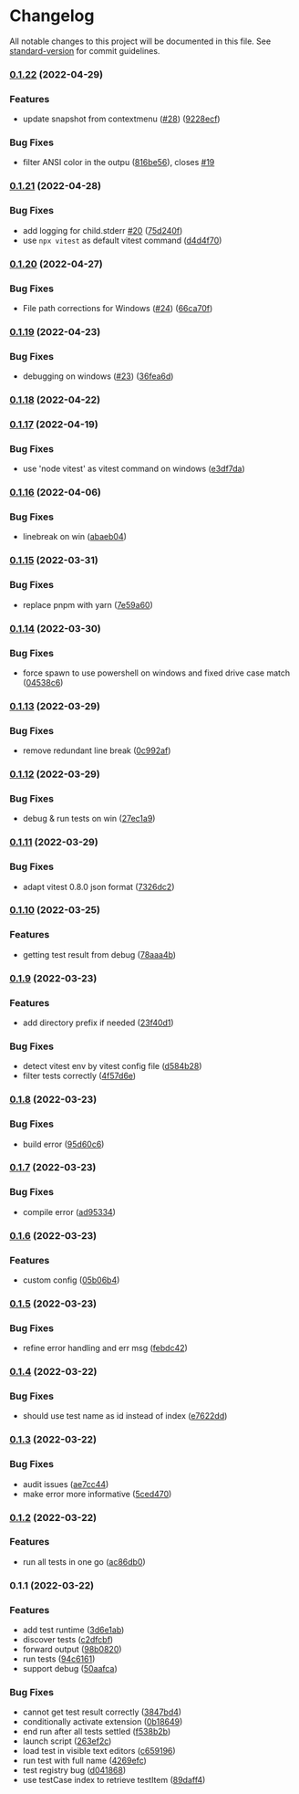 # Changelog

All notable changes to this project will be documented in this file. See [standard-version](https://github.com/conventional-changelog/standard-version) for commit guidelines.

### [0.1.22](https://github.com/zxch3n/vitest-explorer/compare/v0.1.21...v0.1.22) (2022-04-29)


### Features

* update snapshot from contextmenu ([#28](https://github.com/zxch3n/vitest-explorer/issues/28)) ([9228ecf](https://github.com/zxch3n/vitest-explorer/commit/9228ecf4e73ec179baf9bddeed21b55f0b659524))


### Bug Fixes

* filter ANSI color in the outpu ([816be56](https://github.com/zxch3n/vitest-explorer/commit/816be56fd82ff2c346d7b0bf30d4ff9e960329e6)), closes [#19](https://github.com/zxch3n/vitest-explorer/issues/19)

### [0.1.21](https://github.com/zxch3n/vitest-explorer/compare/v0.1.20...v0.1.21) (2022-04-28)


### Bug Fixes

* add logging for child.stderr [#20](https://github.com/zxch3n/vitest-explorer/issues/20) ([75d240f](https://github.com/zxch3n/vitest-explorer/commit/75d240f90a9853b82b04c3f50e691da9cd5875de))
* use `npx vitest` as default vitest command ([d4d4f70](https://github.com/zxch3n/vitest-explorer/commit/d4d4f70ac97657948daad4af0d4e119cf5220d0d))

### [0.1.20](https://github.com/zxch3n/vitest-explorer/compare/v0.1.19...v0.1.20) (2022-04-27)


### Bug Fixes

* File path corrections for Windows ([#24](https://github.com/zxch3n/vitest-explorer/issues/24)) ([66ca70f](https://github.com/zxch3n/vitest-explorer/commit/66ca70f3894a61a5c2759e78f0ba552f6cebdea7))

### [0.1.19](https://github.com/zxch3n/vitest-explorer/compare/v0.1.18...v0.1.19) (2022-04-23)


### Bug Fixes

* debugging on windows ([#23](https://github.com/zxch3n/vitest-explorer/issues/23)) ([36fea6d](https://github.com/zxch3n/vitest-explorer/commit/36fea6d63dc43989bee945faa6840186f648fe05))

### [0.1.18](https://github.com/zxch3n/vitest-explorer/compare/v0.1.17...v0.1.18) (2022-04-22)

### [0.1.17](https://github.com/zxch3n/vitest-explorer/compare/v0.1.16...v0.1.17) (2022-04-19)


### Bug Fixes

* use 'node vitest' as vitest command on windows ([e3df7da](https://github.com/zxch3n/vitest-explorer/commit/e3df7dac2dfef6d9c75e79426b1d177ca6479511))

### [0.1.16](https://github.com/zxch3n/vitest-explorer/compare/v0.1.15...v0.1.16) (2022-04-06)


### Bug Fixes

* linebreak on win ([abaeb04](https://github.com/zxch3n/vitest-explorer/commit/abaeb049fc2ebede7e293c9502dcde2127f53f28))

### [0.1.15](https://github.com/zxch3n/vitest-explorer/compare/v0.1.14...v0.1.15) (2022-03-31)


### Bug Fixes

* replace pnpm with yarn ([7e59a60](https://github.com/zxch3n/vitest-explorer/commit/7e59a602b77baad7d0d00369667c27bd5487f76f))

### [0.1.14](https://github.com/zxch3n/vitest-explorer/compare/v1.0.1...v0.1.14) (2022-03-30)


### Bug Fixes

* force spawn to use powershell on windows and fixed drive case match ([04538c6](https://github.com/zxch3n/vitest-explorer/commit/04538c69c86ba702d40e0861dc283bcaa0f55cc8))

### [0.1.13](https://github.com/zxch3n/vitest-explorer/compare/v0.1.12...v0.1.13) (2022-03-29)


### Bug Fixes

* remove redundant line break ([0c992af](https://github.com/zxch3n/vitest-explorer/commit/0c992af3adb8f238664225cf616c1aa97fce85b7))

### [0.1.12](https://github.com/zxch3n/vitest-explorer/compare/v0.1.11...v0.1.12) (2022-03-29)


### Bug Fixes

* debug & run tests on win ([27ec1a9](https://github.com/zxch3n/vitest-explorer/commit/27ec1a95e5b336b362c6f20721eac2b2fa1979c9))

### [0.1.11](https://github.com/zxch3n/vitest-explorer/compare/v0.1.10...v0.1.11) (2022-03-29)


### Bug Fixes

* adapt vitest 0.8.0 json format ([7326dc2](https://github.com/zxch3n/vitest-explorer/commit/7326dc2c04b78edc8c5c82b8473dfdc360d2da03))

### [0.1.10](https://github.com/zxch3n/vitest-explorer/compare/v0.1.9...v0.1.10) (2022-03-25)


### Features

* getting test result from debug ([78aaa4b](https://github.com/zxch3n/vitest-explorer/commit/78aaa4b689ddce3edf6700a20a22c1892a61e838))

### [0.1.9](https://github.com/zxch3n/vitest-explorer/compare/v0.1.8...v0.1.9) (2022-03-23)


### Features

* add directory prefix if needed ([23f40d1](https://github.com/zxch3n/vitest-explorer/commit/23f40d16408e0c82fed909bfc470aae32aa30681))


### Bug Fixes

* detect vitest env by vitest config file ([d584b28](https://github.com/zxch3n/vitest-explorer/commit/d584b28b4a976a169dd04463ae96f4500b3dc077))
* filter tests correctly ([4f57d6e](https://github.com/zxch3n/vitest-explorer/commit/4f57d6e21c70a2fc6501989c31642e689a9486f4))

### [0.1.8](https://github.com/zxch3n/vitest-explorer/compare/v0.1.7...v0.1.8) (2022-03-23)


### Bug Fixes

* build error ([95d60c6](https://github.com/zxch3n/vitest-explorer/commit/95d60c69ccf1c5568c5fd164856a6ec04be7f894))

### [0.1.7](https://github.com/zxch3n/vitest-explorer/compare/v0.1.6...v0.1.7) (2022-03-23)


### Bug Fixes

* compile error ([ad95334](https://github.com/zxch3n/vitest-explorer/commit/ad953342b2c089a0ef7be66290ba04fe9006f587))

### [0.1.6](https://github.com/zxch3n/vitest-explorer/compare/v0.1.5...v0.1.6) (2022-03-23)


### Features

* custom config ([05b06b4](https://github.com/zxch3n/vitest-explorer/commit/05b06b49ef3dea401bb5e4be1ab508051dc36b5e))

### [0.1.5](https://github.com/zxch3n/vitest-explorer/compare/v0.1.4...v0.1.5) (2022-03-23)


### Bug Fixes

* refine error handling and err msg ([febdc42](https://github.com/zxch3n/vitest-explorer/commit/febdc42caf10617cf2da52a7b46414f620144474))

### [0.1.4](https://github.com/zxch3n/vitest-explorer/compare/v0.1.3...v0.1.4) (2022-03-22)


### Bug Fixes

* should use test name as id instead of index ([e7622dd](https://github.com/zxch3n/vitest-explorer/commit/e7622dd3eced06eb538940c390a15a75816114b5))

### [0.1.3](https://github.com/zxch3n/vitest-explorer/compare/v0.1.2...v0.1.3) (2022-03-22)


### Bug Fixes

* audit issues ([ae7cc44](https://github.com/zxch3n/vitest-explorer/commit/ae7cc4461f05ea5f29e279613aafc7f5635b4789))
* make error more informative ([5ced470](https://github.com/zxch3n/vitest-explorer/commit/5ced4707f6011637430e4b9320e6951cd2615582))

### [0.1.2](https://github.com/zxch3n/vitest-explorer/compare/v0.1.1...v0.1.2) (2022-03-22)


### Features

* run all tests in one go ([ac86db0](https://github.com/zxch3n/vitest-explorer/commit/ac86db09bc1b0f285d1000dfa3b12eee308f2146))

### 0.1.1 (2022-03-22)


### Features

* add test runtime ([3d6e1ab](https://github.com/zxch3n/vitest-explorer/commit/3d6e1ab1d96c7182f788355236e1bb953dd2e344))
* discover tests ([c2dfcbf](https://github.com/zxch3n/vitest-explorer/commit/c2dfcbf5ccab5dd7e6aeb2003564e4046730ed44))
* forward output ([98b0820](https://github.com/zxch3n/vitest-explorer/commit/98b082034366fe261daf1f88c067153e02340727))
* run tests ([94c6161](https://github.com/zxch3n/vitest-explorer/commit/94c616131c50662998e194a155633576075499c5))
* support debug ([50aafca](https://github.com/zxch3n/vitest-explorer/commit/50aafca9eda32aad5d058cf947f9e48d1ab1c57a))


### Bug Fixes

* cannot get test result correctly ([3847bd4](https://github.com/zxch3n/vitest-explorer/commit/3847bd4f49e14d011a4e7a6679c69cc4e2b03441))
* conditionally activate extension ([0b18649](https://github.com/zxch3n/vitest-explorer/commit/0b186491372aec38e1e6f9df2495bf98373aa81e))
* end run after all tests settled ([f538b2b](https://github.com/zxch3n/vitest-explorer/commit/f538b2b2900313bd372708302f61c87a90adc8fc))
* launch script ([263ef2c](https://github.com/zxch3n/vitest-explorer/commit/263ef2caaf4d59487f89aad53669364307cb90ae))
* load test in visible text editors ([c659196](https://github.com/zxch3n/vitest-explorer/commit/c659196e4f1b6ba04893196eafc924adca3f8bf3))
* run test with full name ([4269efc](https://github.com/zxch3n/vitest-explorer/commit/4269efc2efd8ee35d4ea7a89b47a41dffd92611b))
* test registry bug ([d041868](https://github.com/zxch3n/vitest-explorer/commit/d041868550c42ae2c65a9e4577d0c7875a51b4d0))
* use testCase index to retrieve testItem ([89daff4](https://github.com/zxch3n/vitest-explorer/commit/89daff47638091f035a4a455d388b224a8a3d22a))
